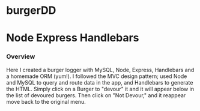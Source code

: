 # burgerDD
# Node Express Handlebars

### Overview

Here I created a burger logger with MySQL, Node, Express, Handlebars and a homemade ORM (yum!). I followed the MVC design pattern; used Node and MySQL to query and route data in the app, and Handlebars to generate the HTML.
Simply click on a Burger to "devour" it and it will appear below in the list of devoured burgers.  Then click on "Not Devour," and it reappear move back to the original menu.
